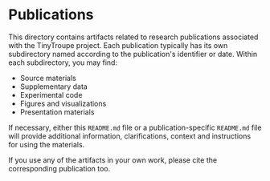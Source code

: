 # Publications

This directory contains artifacts related to research publications associated with the TinyTroupe project.
Each publication typically has its own subdirectory named according to the publication's identifier or date. Within each subdirectory, you may find:

- Source materials
- Supplementary data
- Experimental code
- Figures and visualizations
- Presentation materials

If necessary, either this `README.md` file or a publication-specific `README.md` file will provide additional information, clarifications, context and instructions for using the materials.

If you use any of the artifacts in your own work, please cite the corresponding publication too.

